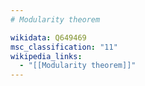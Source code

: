 ```yaml
---
# Modularity theorem

wikidata: Q649469
msc_classification: "11"
wikipedia_links:
  - "[[Modularity theorem]]"
---
```

